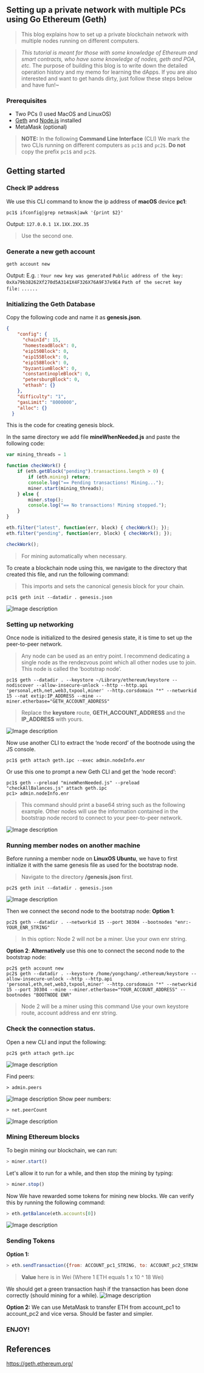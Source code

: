 ## Setting up a private network with multiple PCs using Go Ethereum (Geth)




> This blog explains how to set up a private blockchain network with multiple nodes running on different computers.

> _This tutorial is meant for those with some knowledge of Ethereum and smart contracts, who have some knowledge of nodes, geth and POA, etc._
> The purpose of building this blog is to write down the detailed operation history and my memo for learning the dApps.
> If you are also interested and want to get hands dirty, just follow these steps below and have fun!~

### Prerequisites
- Two PCs (I used MacOS and LinuxOS)
- [Geth](https://geth.ethereum.org/docs/install-and-build/installing-geth) and [Node.js](https://nodejs.org/en/) installed
- MetaMask (optional)


> **NOTE:** In the following **Command Line Interface** (CLI) We mark the two CLIs running on different computers as `pc1$` and `pc2$`. 
> **Do not** copy the prefix `pc1$` and `pc2$`. 

## Getting started

### Check IP address
We use this CLI command to know the ip address of **macOS** device **pc1**:
```linux
pc1$ ifconfig|grep netmask|awk '{print $2}'
```
Output:
`127.0.0.1
1X.1XX.2XX.35`
> Use the second one.

### Generate a new geth account
```linux
geth account new
```
Output:
E.g. :
`Your new key was generated`
`Public address of the key:`   `0xXa79b38262Xf270d5A3141X4F326X76A9F37e9E4`
`Path of the secret key file:`
`......` 

### Initializing the Geth Database
Copy the following code and name it as **genesis.json**.
```json
{
    "config": {
      "chainId": 15,
      "homesteadBlock": 0,
      "eip150Block": 0,
      "eip155Block": 0,
      "eip158Block": 0,
      "byzantiumBlock": 0,
      "constantinopleBlock": 0,
      "petersburgBlock": 0,
      "ethash": {}
    },
    "difficulty": "1",
    "gasLimit": "8000000",
    "alloc": {}
  }
```
This is the code for creating genesis block.

In the same directory we add file **mineWhenNeeded.js** and paste the following code:
```js
var mining_threads = 1

function checkWork() {
    if (eth.getBlock("pending").transactions.length > 0) {
        if (eth.mining) return;
        console.log("== Pending transactions! Mining...");
        miner.start(mining_threads);
    } else {
        miner.stop();
        console.log("== No transactions! Mining stopped.");
    }
}

eth.filter("latest", function(err, block) { checkWork(); });
eth.filter("pending", function(err, block) { checkWork(); });

checkWork();
```
> For mining automatically when necessary. 

To create a blockchain node using this, we navigate to the directory that created this file, and run the following command: 

> This imports and sets the canonical genesis block for your chain.
```linux
pc1$ geth init --datadir . genesis.json
```

![Image description](https://dev-to-uploads.s3.amazonaws.com/uploads/articles/njfir8ldzo7d39dnsgmb.png)

### Setting up networking
Once node is initialized to the desired genesis state, it is time to set up the peer-to-peer network. 

> Any node can be used as an entry point. I recommend dedicating a single node as the rendezvous point which all other nodes use to join. This node is called the ‘bootstrap node’. 

```linux
pc1$ geth --datadir . --keystore ~/Library/ethereum/keystore --nodiscover --allow-insecure-unlock --http --http.api 'personal,eth,net,web3,txpool,miner' --http.corsdomain "*" --networkid 15 --nat extip:IP_ADDRESS --mine --miner.etherbase="GETH_ACCOUNT_ADDRESS" 
```

> Replace the **keystore** route, **GETH_ACCOUNT_ADDRESS** and the **IP_ADDRESS** with yours.

![Image description](https://dev-to-uploads.s3.amazonaws.com/uploads/articles/xthgu9fi7sjyuvcqal9a.png)

Now use another CLI to extract the ‘node record’ of the bootnode using the JS console.
```linux
pc1$ geth attach geth.ipc --exec admin.nodeInfo.enr
```
Or use this one to prompt a new Geth CLI and get the ‘node record’:
```linux
pc1$ geth --preload "mineWhenNeeded.js" --preload "checkAllBalances.js" attach geth.ipc
pc1> admin.nodeInfo.enr
```

> This command should print a base64 string such as the following example. Other nodes will use the information contained in the bootstrap node record to connect to your peer-to-peer network.

![Image description](https://dev-to-uploads.s3.amazonaws.com/uploads/articles/dgp66anysjf2o8g2r119.png)

### Running member nodes on another machine
Before running a member node on **LinuxOS Ubuntu**, we have to first initialize it with the same genesis file as used for the bootstrap node.
> Navigate to the directory **/genesis.json** first.
```linux
pc2$ geth init --datadir . genesis.json
```

![Image description](https://dev-to-uploads.s3.amazonaws.com/uploads/articles/xc3zr8mv5dcz67dqkb8j.png)

Then we connect the second node to the bootstrap node:
**Option 1**:
```linux
pc2$ geth --datadir . --networkid 15 --port 30304 --bootnodes "enr:-YOUR_ENR_STRING"
```
> In this option:
> Node 2 will not be a miner.
> Use your own enr string.

**Option 2**:
**Alternatively** use this one to connect the second node to the bootstrap node:
```linux
pc2$ geth account new
pc2$ geth --datadir . --keystore /home/yongchang/.ethereum/keystore --allow-insecure-unlock --http --http.api 'personal,eth,net,web3,txpool,miner' --http.corsdomain "*" --networkid 15 --port 30304 --mine --miner.etherbase="YOUR_ACCOUNT_ADDRESS" --bootnodes "BOOTNODE ENR"
```
> Node 2 will be a miner using this command
> Use your own keystore route, account address and enr string.

### Check the connection status.

Open a new CLI and input the following:
```linux
pc2$ geth attach geth.ipc
```

![Image description](https://dev-to-uploads.s3.amazonaws.com/uploads/articles/19y759q7qi3luld44pnm.png)

Find peers:
```linux
> admin.peers
```

![Image description](https://dev-to-uploads.s3.amazonaws.com/uploads/articles/w0il6i08jw3s8nv98h0f.png)
Show peer numbers:
```linux
> net.peerCount
```

![Image description](https://dev-to-uploads.s3.amazonaws.com/uploads/articles/xgjld4rt2x2wyggn0n01.png)


### Mining Ethereum blocks
To begin mining our blockchain, we can run:
```javascript
> miner.start()
```
Let's allow it to run for a while, and then stop the mining by typing:
```javascript
> miner.stop()
```

Now We have rewarded some tokens for mining new blocks. We can verify this by running the following command:
```javascript
> eth.getBalance(eth.accounts[0])
```

![Image description](https://dev-to-uploads.s3.amazonaws.com/uploads/articles/2rhyc3680lxi1nxa0jqo.png)

### Sending Tokens
**Option 1:**
```javascript
> eth.sendTransaction({from: ACCOUNT_pc1_STRING, to: ACCOUNT_pc2_STRING, value: 5000})
```
> **Value** here is in Wei (Where 1 ETH equals 1 x 10 ^ 18 Wei)

We should get a green transaction hash if the transaction has been done correctly (should mining for a while).
![Image description](https://dev-to-uploads.s3.amazonaws.com/uploads/articles/pi83kyutpekqyengbdr2.png)

**Option 2:**
We can use MetaMask to transfer ETH from account_pc1 to account_pc2 and vice versa. Should be faster and simpler.

### ENJOY!


## References

https://geth.ethereum.org/


